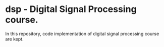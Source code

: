 # dsp - Digital Signal Processing course.

In this repository, code implementation of digital signal processing course are  kept.
